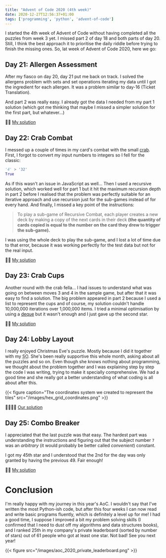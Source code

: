 ```yaml
---
title: "Advent of Code 2020 (4th week)"
date: 2020-12-27T12:56:37+01:00
tags: ['programming', 'python', 'advent-of-code']
---
```


I started the 4th week of Advent of Code without having completed all the puzzles from week 3 yet. I missed part 2 of day 18 and both parts of day 20. Still, I think the best approach it to prioritise the daily riddle before trying to finish the missing ones. So, lat week of Advent of Code 2020, here we go:

## Day 21: Allergen Assessment
After my fiasco on day 20, day 21 put me back on track. I solved the allergens problem with sets and set operations iterating my data until I got the ingredient for each allergen. It was a problem similar to day-16 (Ticket Translation).

And part 2 was really easy. I already got the data I needed from my part 1 solution (which got me thinking that maybe I missed a simpler solution for the first part, but whatever...)

👨‍💻 [My solution](https://github.com/jordinebot/advent-of-code/blob/main/2020/day-21/main.py)

## Day 22: Crab Combat
I messed up a couple of times in my card's combat with the small [crab](https://en.wikipedia.org/wiki/Crab). First, I forgot to convert my input numbers to integers so I fell for the classic:

```python
'4' > '32'
True
```

As if this wasn't an issue in JavaScript as well... Then I used a recursive solution, which worked well for part 1 but it hit the maximum recursion depth in part 2 before I realised that the problem was perfectly suitable for an iterative approach and use recursion just for the sub-games instead of for every hand. And finally, I missed a key point of the instructions:

> To play a sub-game of Recursive Combat, each player creates a new deck by making a copy of the next cards in their deck __(the quantity of cards copied is equal to the number on the card they drew to trigger the sub-game).__

I was using the whole deck to play the sub-game, and I lost a lot of time due to that error, because it was working perfectly for the test data but not for the real input.

👨‍💻 [My solution](https://github.com/jordinebot/advent-of-code/blob/main/2020/day-22/main.py)

## Day 23: Crab Cups

Another round with the crab fella... I had issues to understand what was going on between moves 3 and 4 in the sample game, but after that it was easy to find a solution. The big problem appeared in part 2 because I used a list to represent the cups and of course, my solution couldn't handle 10,000,000 iterations over 1,000,000 items. I tried a minimal optimisation by using a [deque](https://docs.python.org/3/library/collections.html#collections.deque) but it wasn't enough and I just gave up the second star.

👨‍💻 [My solution](https://github.com/jordinebot/advent-of-code/blob/main/2020/day-23/main.py)

## Day 24: Lobby Layout

I really enjoyed Christmas Eve's puzzle. Mostly because I did it together with my <acronym title="Significant Other">SO</acronym>. She's been really supportive this whole month, asking about all the puzzles and so on. Even though she knows nothing about programming, we thought about the problem together and I was explaining step by step the code I was writing, trying to make it specially comprehensive. We had a good time and she really got a better understanding of what coding is all about after this.

{{< figure caption="The coordinates system we created to represent the tiles" src="/images/hex_grid_coordinates.png" >}}


👨‍💻👩🏻 [Our solution](https://github.com/jordinebot/advent-of-code/blob/main/2020/day-24/main.py)

## Day 25: Combo Breaker

I appreciated that the last puzzle was that easy. The hardest part was understanding the instructions and figuring out that the subject number `7` was an _arbitrary_ (it would probably be better called _convenient_) constant.

I got my 45th star and I understood that the 2nd for the day was only granted by having the previous 49. Fair enough!

👨‍💻 [My solution](https://github.com/jordinebot/advent-of-code/blob/main/2020/day-25/main.py)

# Conclusion
I'm really happy with my journey in this year's AoC. I wouldn't say that I've written the most Python-ish code, but after this four weeks I can now read and write basic programs fluently, which is definitely a level up for me! I had a good time, I suppose I improved a bit my problem solving skills (I confirmed that I need to dust off my algorithms and data structures books), and I ranked 25th in my company's private leaderboard (sorted by number of stars) out of 61 people who got at least one star. Not bad! See you next year!

{{< figure src="/images/aoc_2020_private_leaderboard.png" >}}